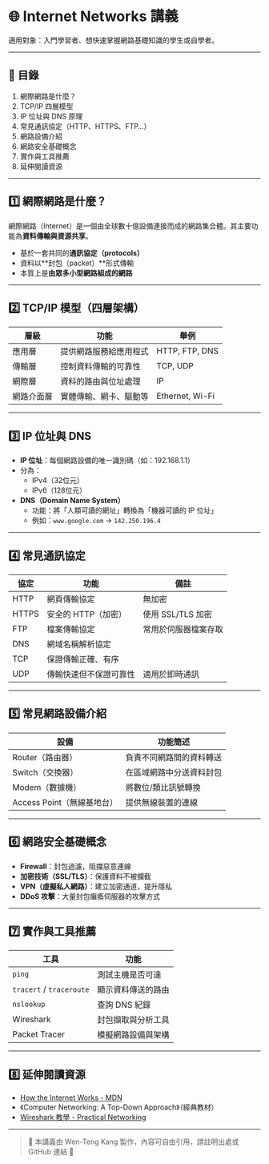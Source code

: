 # 🌐 Internet Networks 講義

適用對象：入門學習者、想快速掌握網路基礎知識的學生或自學者。

---

## 📖 目錄

1. 網際網路是什麼？
2. TCP/IP 四層模型
3. IP 位址與 DNS 原理
4. 常見通訊協定（HTTP、HTTPS、FTP…）
5. 網路設備介紹
6. 網路安全基礎概念
7. 實作與工具推薦
8. 延伸閱讀資源

---

## 1️⃣ 網際網路是什麼？

網際網路（Internet）是一個由全球數十億設備連接而成的網路集合體。其主要功能為**資料傳輸與資源共享**。

- 基於一套共同的**通訊協定（protocols）**
- 資料以**封包（packet）**形式傳輸
- 本質上是**由眾多小型網路組成的網路**

---

## 2️⃣ TCP/IP 模型（四層架構）

| 層級         | 功能                        | 舉例 |
|--------------|-----------------------------|------|
| 應用層       | 提供網路服務給應用程式      | HTTP, FTP, DNS |
| 傳輸層       | 控制資料傳輸的可靠性        | TCP, UDP |
| 網際層       | 資料的路由與位址處理        | IP |
| 網路介面層   | 實體傳輸、網卡、驅動等      | Ethernet, Wi-Fi |

---

## 3️⃣ IP 位址與 DNS

- **IP 位址**：每個網路設備的唯一識別碼（如：192.168.1.1）
- 分為：
  - IPv4（32位元）
  - IPv6（128位元）
- **DNS（Domain Name System）**
  - 功能：將「人類可讀的網址」轉換為「機器可讀的 IP 位址」
  - 例如：`www.google.com` → `142.250.196.4`

---

## 4️⃣ 常見通訊協定

| 協定 | 功能                           | 備註                  |
|------|--------------------------------|-----------------------|
| HTTP | 網頁傳輸協定                   | 無加密                |
| HTTPS| 安全的 HTTP（加密）            | 使用 SSL/TLS 加密     |
| FTP  | 檔案傳輸協定                   | 常用於伺服器檔案存取 |
| DNS  | 網域名稱解析協定               |                       |
| TCP  | 保證傳輸正確、有序             |                       |
| UDP  | 傳輸快速但不保證可靠性         | 適用於即時通訊        |

---

## 5️⃣ 常見網路設備介紹

| 設備       | 功能簡述 |
|------------|----------|
| Router（路由器）     | 負責不同網路間的資料轉送 |
| Switch（交換器）     | 在區域網路中分送資料封包 |
| Modem（數據機）      | 將數位/類比訊號轉換      |
| Access Point（無線基地台）| 提供無線裝置的連線 |

---

## 6️⃣ 網路安全基礎概念

- **Firewall**：封包過濾，阻擋惡意連線
- **加密技術（SSL/TLS）**：保護資料不被攔截
- **VPN（虛擬私人網路）**：建立加密通道，提升隱私
- **DDoS 攻擊**：大量封包癱瘓伺服器的攻擊方式

---

## 7️⃣ 實作與工具推薦

| 工具         | 功能                     |
|--------------|--------------------------|
| `ping`       | 測試主機是否可達         |
| `tracert` / `traceroute` | 顯示資料傳送的路由 |
| `nslookup`   | 查詢 DNS 紀錄            |
| Wireshark    | 封包擷取與分析工具       |
| Packet Tracer| 模擬網路設備與架構       |

---

## 8️⃣ 延伸閱讀資源

- [How the Internet Works - MDN](https://developer.mozilla.org/en-US/docs/Learn/Common_questions/How_does_the_Internet_work)
- 《Computer Networking: A Top-Down Approach》（經典教材）
- [Wireshark 教學 - Practical Networking](https://www.practicalnetworking.net/series/wireshark/)

---

> 📌 本講義由 Wen-Teng Kang 製作，內容可自由引用，請註明出處或 GitHub 連結 🙌
